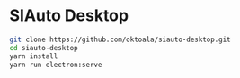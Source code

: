 # SIAuto Desktop

```bash
git clone https://github.com/oktoala/siauto-desktop.git
cd siauto-desktop
yarn install
yarn run electron:serve
```

